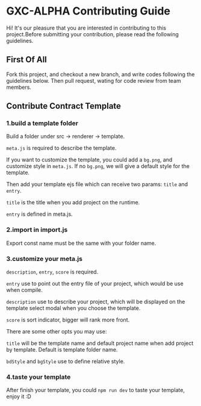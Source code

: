 # GXC-ALPHA Contributing Guide
Hi! It's our pleasure that you are interested in contributing to this project.Before submitting your contribution, please read the following guidelines.

## First Of All
Fork this project, and checkout a new branch, and write codes following the guidelines below.
Then pull request, wating for code review from team members.

## Contribute Contract Template

### 1.build a template folder
Build a folder under src -> renderer -> template.

`meta.js` is required to describe the template.

If you want to customize the template, you could add a `bg.png`, and customize style in `meta.js`. If no `bg.png`, we will give a default style for the template.

Then add your template ejs file which can receive two params: `title` and `entry`.

`title` is the title when you add project on the runtime.

`entry` is defined in meta.js.

### 2.import in import.js
Export const name must be the same with your folder name.

### 3.customize your meta.js
`description`, `entry`, `score` is required.

`entry` use to point out the entry file of your project, which would be use when compile.

`description` use to describe your project, which will be displayed on the template select modal when you choose the template.

`score` is sort indicator, bigger will rank more front.

There are some other opts you may use:

`title` will be the template name and default project name when add project by template. Default is template folder name.

`bdStyle` and `bgStyle` use to define relative style.

### 4.taste your template
After finish your template, you could `npm run dev` to taste your template, enjoy it :D